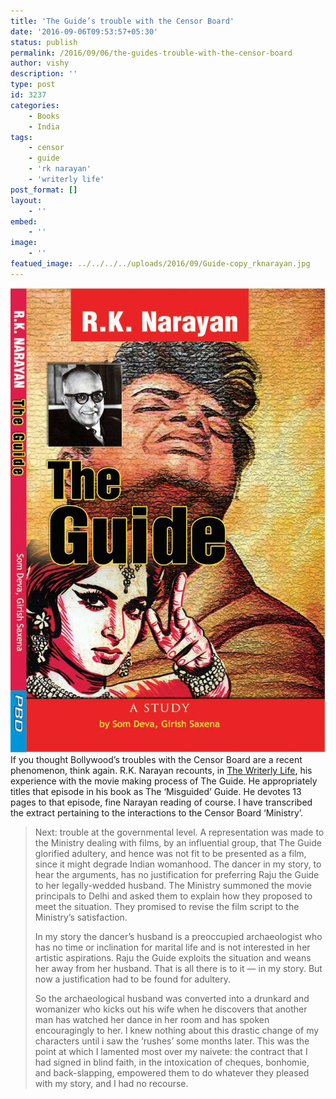 ```yaml
---
title: 'The Guide’s trouble with the Censor Board'
date: '2016-09-06T09:53:57+05:30'
status: publish
permalink: /2016/09/06/the-guides-trouble-with-the-censor-board
author: vishy
description: ''
type: post
id: 3237
categories: 
    - Books
    - India
tags:
    - censor
    - guide
    - 'rk narayan'
    - 'writerly life'
post_format: []
layout:
    - ''
embed:
    - ''
image:
    - ''
featued_image: ../../../../uploads/2016/09/Guide-copy_rknarayan.jpg    
---
```

[![Guide copy_rknarayan](../../../../uploads/2016/09/Guide-copy_rknarayan.jpg)](http://www.ulaar.com/2016/09/06/the-guides-trouble-with-the-censor-board/guide-copy_rknarayan/)If you thought Bollywood’s troubles with the Censor Board are a recent phenomenon, think again. R.K. Narayan recounts, in [The Writerly Life](http://www.penguinbooksindia.com/en/content/writerly-life%3Frate=40uHLZjc8JuMiiwICQUMRu_5M8X7GTBMNDj3QwbplhM.html), his experience with the movie making process of The Guide. He appropriately titles that episode in his book as The ‘Misguided’ Guide. He devotes 13 pages to that episode, fine Narayan reading of course. I have transcribed the extract pertaining to the interactions to the Censor Board ‘Ministry’.

> Next: trouble at the governmental level. A representation was made to the Ministry dealing with films, by an influential group, that The Guide glorified adultery, and hence was not fit to be presented as a film, since it might degrade Indian womanhood. The dancer in my story, to hear the arguments, has no justification for preferring Raju the Guide to her legally-wedded husband. The Ministry summoned the movie principals to Delhi and asked them to explain how they proposed to meet the situation. They promised to revise the film script to the Ministry’s satisfaction.
> 
> In my story the dancer’s husband is a preoccupied archaeologist who has no time or inclination for marital life and is not interested in her artistic aspirations. Raju the Guide exploits the situation and weans her away from her husband. That is all there is to it — in my story. But now a justification had to be found for adultery.
> 
> So the archaeological husband was converted into a drunkard and womanizer who kicks out his wife when he discovers that another man has watched her dance in her room and has spoken encouragingly to her. I knew nothing about this drastic change of my characters until i saw the ‘rushes’ some months later. This was the point at which I lamented most over my naivete: the contract that I had signed in blind faith, in the intoxication of cheques, bonhomie, and back-slapping, empowered them to do whatever they pleased with my story, and I had no recourse.